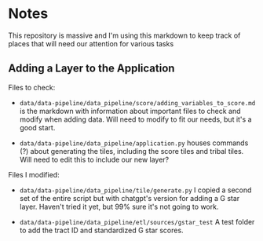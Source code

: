# Notes
This repository is massive and I'm using this markdown to keep track of places that will need our attention for various tasks

## Adding a Layer to the Application
Files to check:

- `data/data-pipeline/data_pipeline/score/adding_variables_to_score.md` is the markdown with information about important files to check and modify when adding data. Will need to modify to fit our needs, but it's a good start. 

- `data/data-pipeline/data_pipeline/application.py` houses commands (?) about generating the tiles, including the score tiles and tribal tiles. Will need to edit this to include our new layer?

Files I modified:
- `data/data-pipeline/data_pipeline/tile/generate.py` I copied a second set of the entire script but with chatgpt's version for adding a G star layer. Haven't tried it yet, but 99% sure it's not going to work. 

- `data/data-pipeline/data_pipeline/etl/sources/gstar_test` A test folder to add the tract ID and standardized G star scores. 